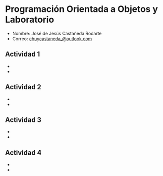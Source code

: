 # Programación Orientada a Objetos y Laboratorio

- Nombre: José de Jesús Castañeda Rodarte
- Correo: chuycastaneda_@outlook.com

## Actividad 1
-
-

## Actividad 2
-
-

## Actividad 3
-
-

## Actividad 4
-
-